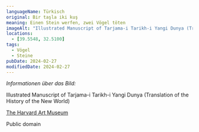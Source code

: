 ```yaml
---
languageName: Türkisch
original: Bir taşla iki kuş
meaning: Einen Stein werfen, zwei Vögel töten
imageAlt: "Illustrated Manuscript of Tarjama-i Tarikh-i Yangi Dunya (Translation of the History of the New World), front cover"
locations:
  - [39.5548, 32.5100]
tags:
  - Vögel
  - Steine
pubDate: 2024-02-27
modifiedDate: 2024-02-27
---
```


_Informationen über das Bild:_

Illustrated Manuscript of Tarjama-i Tarikh-i Yangi Dunya (Translation of the History of the New World)

[The Harvard Art Museum](https://harvardartmuseums.org/collections/object/213112)

Public domain
